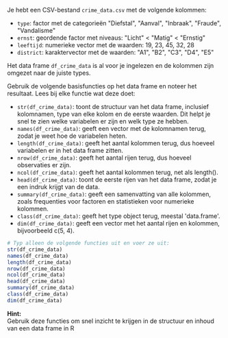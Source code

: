 Je hebt een CSV-bestand `crime_data.csv` met de volgende kolommen:
- `type`: factor met de categorieën "Diefstal", "Aanval", "Inbraak", "Fraude", "Vandalisme"
- `ernst`: geordende factor met niveaus: "Licht" < "Matig" < "Ernstig"
- `leeftijd`: numerieke vector met de waarden: 19, 23, 45, 32, 28
- `district`: karaktervector met de waarden: "A1", "B2", "C3", "D4", "E5"

Het data frame `df_crime_data` is al voor je ingelezen en de kolommen zijn omgezet naar de juiste types.

Gebruik de volgende basisfuncties op het data frame en noteer het resultaat. Lees bij elke functie wat deze doet:
- `str(df_crime_data)`: toont de structuur van het data frame, inclusief kolomnamen, type van elke kolom en de eerste waarden. Dit helpt je snel te zien welke variabelen er zijn en welk type ze hebben.
- `names(df_crime_data)`: geeft een vector met de kolomnamen terug, zodat je weet hoe de variabelen heten.
- `length(df_crime_data)`: geeft het aantal kolommen terug, dus hoeveel variabelen er in het data frame zitten.
- `nrow(df_crime_data)`: geeft het aantal rijen terug, dus hoeveel observaties er zijn.
- `ncol(df_crime_data)`: geeft het aantal kolommen terug, net als length().
- `head(df_crime_data)`: toont de eerste rijen van het data frame, zodat je een indruk krijgt van de data.
- `summary(df_crime_data)`: geeft een samenvatting van alle kolommen, zoals frequenties voor factoren en statistieken voor numerieke kolommen.
- `class(df_crime_data)`: geeft het type object terug, meestal 'data.frame'.
- `dim(df_crime_data)`: geeft een vector met het aantal rijen en kolommen, bijvoorbeeld c(5, 4).

```r
# Typ alleen de volgende functies uit en voer ze uit:
str(df_crime_data)
names(df_crime_data)
length(df_crime_data)
nrow(df_crime_data)
ncol(df_crime_data)
head(df_crime_data)
summary(df_crime_data)
class(df_crime_data)
dim(df_crime_data)
```

**Hint:**  
Gebruik deze functies om snel inzicht te krijgen in de structuur en inhoud van een data frame in R
